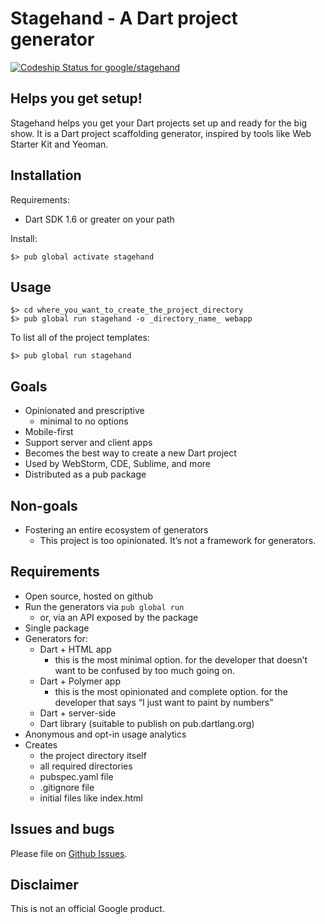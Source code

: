 # Stagehand - A Dart project generator

[ ![Codeship Status for google/stagehand](https://www.codeship.io/projects/5ca68bb0-1b8f-0132-5d1d-76ae1d6cec56/status)](https://www.codeship.io/projects/34963)

## Helps you get setup!

Stagehand helps you get your Dart projects set up and ready for the big show.
It is a Dart project scaffolding generator, inspired by tools like Web Starter
Kit and Yeoman.

## Installation

Requirements:

* Dart SDK 1.6 or greater on your path

Install:

    $> pub global activate stagehand

## Usage

    $> cd where_you_want_to_create_the_project_directory
    $> pub global run stagehand -o _directory_name_ webapp

To list all of the project templates:

    $> pub global run stagehand

## Goals

* Opinionated and prescriptive
  * minimal to no options
* Mobile-first
* Support server and client apps
* Becomes the best way to create a new Dart project
* Used by WebStorm, CDE, Sublime, and more
* Distributed as a pub package

## Non-goals

* Fostering an entire ecosystem of generators
  * This project is too opinionated. It’s not a framework for generators.

## Requirements

* Open source, hosted on github
* Run the generators via `pub global run`
  * or, via an API exposed by the package
* Single package
* Generators for:
  * Dart + HTML app
    * this is the most minimal option. for the developer that doesn’t want to
      be confused by too much going on.
  * Dart + Polymer app
    * this is the most opinionated and complete option. for the developer that
      says “I just want to paint by numbers”
  * Dart + server-side
  * Dart library (suitable to publish on pub.dartlang.org)
* Anonymous and opt-in usage analytics
* Creates
  * the project directory itself
  * all required directories
  * pubspec.yaml file
  * .gitignore file
  * initial files like index.html

## Issues and bugs

Please file on [Github Issues](https://github.com/sethladd/stagehand/issues).

## Disclaimer

This is not an official Google product.
